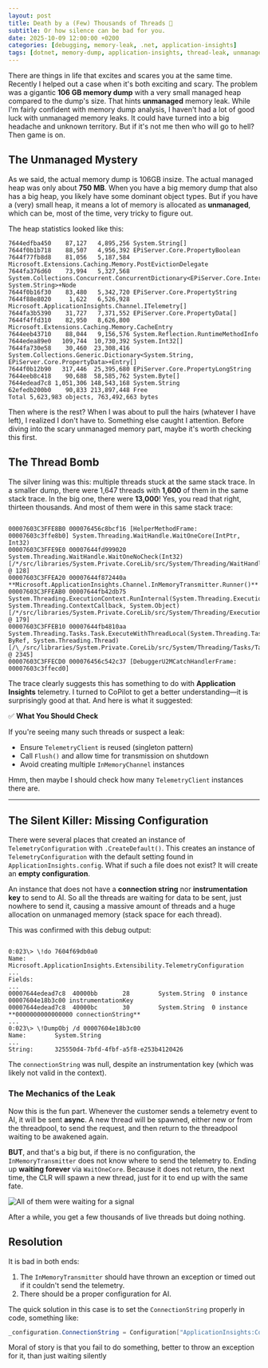 ```yaml
---
layout: post
title: Death by a (Few) Thousands of Threads 👻
subtitle: Or how silence can be bad for you.
date: 2025-10-09 12:00:00 +0200
categories: [debugging, memory-leak, .net, application-insights]
tags: [dotnet, memory-dump, application-insights, thread-leak, unmanaged-memory]
---
```


There are things in life that excites and scares you at the same time. Recently I helped out a case when it's both exciting and scary. The problem was a gigantic **106 GB memory dump** with a very small managed heap compared to the dump's size. That hints **unmanaged** memory leak. While I'm fairly confident with memory dump analysis, I haven't had a lot of good luck with unmanaged memory leaks. It could have turned into a big headache and unknown territory. But if it's not me then who will go to hell? Then game is on.

## The Unmanaged Mystery

As we said, the actual memory dump is 106GB insize. The actual managed heap was only about **750 MB**. When you have a big memory dump that also has a big heap, you likely have some dominant object types. But if you have a (very) small heap, it means a lot of memory is allocated as **unmanaged**, which can be, most of the time, very tricky to figure out. 

The heap statistics looked like this:

```
7644edfba450    87,127   4,895,256 System.String[]
7644f0b1b718    88,507   4,956,392 EPiServer.Core.PropertyBoolean
7644f77fb8d8    81,056   5,187,584 Microsoft.Extensions.Caching.Memory.PostEvictionDelegate
7644fa376d60    73,994   5,327,568 System.Collections.Concurrent.ConcurrentDictionary<EPiServer.Core.Internal.ContentCacheKeyLookup+KeyLookup, System.String>+Node
7644f0b16f30    83,480   5,342,720 EPiServer.Core.PropertyString
7644f88e8020     1,622   6,526,928 Microsoft.ApplicationInsights.Channel.ITelemetry[]
7644fa3b5390    31,727   7,371,552 EPiServer.Core.PropertyData[]
7644f4ffd310    82,950   8,626,800 Microsoft.Extensions.Caching.Memory.CacheEntry
7644eeb43710    88,044   9,156,576 System.Reflection.RuntimeMethodInfo
7644edea89e0   109,744  10,730,392 System.Int32[]
7644fa730e58    30,460  23,308,416 System.Collections.Generic.Dictionary<System.String, EPiServer.Core.PropertyData>+Entry[]
7644f0b12b90   317,446  25,395,680 EPiServer.Core.PropertyLongString
7644eeb8c418    90,688  58,585,762 System.Byte[]
7644edead7c8 1,051,306 148,543,168 System.String
62efedb200b0    90,833 213,897,448 Free
Total 5,623,983 objects, 763,492,663 bytes

```

Then where is the rest?
When I was about to pull the hairs (whatever I have left), I realized I don't have to. Something else caught I attention. Before diving into the scary unmanaged memory part, maybe it's worth checking this first.

## The Thread Bomb

The silver lining was this: multiple threads stuck at the same stack trace. In a smaller dump, there were 1,647 threads with **1,600** of them in the same stack trace. In the big one, there were **13,000**! Yes, you read that right, thirteen thousands. And most of them were in this same stack trace:

```

00007603C3FFE8B0 000076456c8bcf16 [HelperMethodFrame: 00007603c3ffe8b0] System.Threading.WaitHandle.WaitOneCore(IntPtr, Int32)
00007603C3FFE9E0 00007644fd999020 System.Threading.WaitHandle.WaitOneNoCheck(Int32) [/*/src/libraries/System.Private.CoreLib/src/System/Threading/WaitHandle.cs @ 128]
00007603C3FFEA20 00007644f872440a **Microsoft.ApplicationInsights.Channel.InMemoryTransmitter.Runner()**
00007603C3FFEAB0 00007644fb42db75 System.Threading.ExecutionContext.RunInternal(System.Threading.ExecutionContext, System.Threading.ContextCallback, System.Object) [/*/src/libraries/System.Private.CoreLib/src/System/Threading/ExecutionContext.cs @ 179]
00007603C3FFEB10 00007644fb4810aa System.Threading.Tasks.Task.ExecuteWithThreadLocal(System.Threading.Tasks.Task ByRef, System.Threading.Thread) [/\_/src/libraries/System.Private.CoreLib/src/System/Threading/Tasks/Task.cs @ 2345]
00007603C3FFECD0 000076456c542c37 [DebuggerU2MCatchHandlerFrame: 00007603c3ffecd0]

```

The trace clearly suggests this has something to do with **Application Insights** telemetry. I turned to CoPilot to get a better understanding—it is surprisingly good at that. And here is what it suggested:

✅ **What You Should Check**

If you're seeing many such threads or suspect a leak:
- Ensure `TelemetryClient` is reused (singleton pattern)
- Call `Flush()` and allow time for transmission on shutdown
- Avoid creating multiple `InMemoryChannel` instances

Hmm, then maybe I should check how many `TelemetryClient` instances there are.

---

## The Silent Killer: Missing Configuration

There were several places that created an instance of `TelemetryConfiguration` with `.CreateDefault()`. This creates an instance of `TelemetryConfiguration` with the default setting found in `ApplicationInsights.config`. What if such a file does not exist? It will create an **empty configuration**.

An instance that does not have a **connection string** nor **instrumentation key** to send to AI. So all the threads are waiting for data to be sent, just nowhere to send it, causing a massive amount of threads and a huge allocation on unmanaged memory (stack space for each thread).

This was confirmed with this debug output:

```

0:023\> \!do 7604f69db0a0
Name:        Microsoft.ApplicationInsights.Extensibility.TelemetryConfiguration
...
Fields:
...
00007644edead7c8  40000bb       28        System.String  0 instance 00007604e18b3c00 instrumentationKey
00007644edead7c8  40000bc       30        System.String  0 instance **0000000000000000 connectionString**
...
0:023\> \!DumpObj /d 00007604e18b3c00
Name:        System.String
...
String:      325550d4-7bfd-4fbf-a5f8-e253b4120426

````

The `connectionString` was null, despite an instrumentation key (which was likely not valid in the context).

### The Mechanics of the Leak

Now this is the fun part. Whenever the customer sends a telemetry event to AI, it will be sent **async**. A new thread will be spawned, either new or from the threadpool, to send the request, and then return to the threadpool waiting to be awakened again.

**BUT**, and that's a big but, if there is no configuration, the `InMemoryTransmitter` does not know where to send the telemetry to. Ending up **waiting forever** via `WaitOneCore`. Because it does not return, the next time, the CLR will spawn a new thread, just for it to end up with the same fate.

![All of them were waiting for a signal](/assets/img/2025-10-09-death-by-thousands-threads/20251009123403.png)

After a while, you get a few thousands of live threads but doing nothing.

## Resolution

It is bad in both ends:

1.  The `InMemoryTransmitter` should have thrown an exception or timed out if it couldn't send the telemetry.
2.  There should be a proper configuration for AI.

The quick solution in this case is to set the `ConnectionString` properly in code, something like:

```csharp
_configuration.ConnectionString = Configuration["ApplicationInsights:ConnectionString"];
````

Moral of story is that you fail to do something, better to throw an exception for it, than just waiting silently